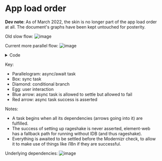 # App load order

**Dev note**: As of March 2022, the skin is no longer part of the app load order at all. The document's graphs have
been kept untouched for posterity.

Old slow flow:
![image](https://user-images.githubusercontent.com/2403652/73848963-00a2a080-4821-11ea-97d4-1200fc2638f3.png)

Current more parallel flow:
![image](https://user-images.githubusercontent.com/2403652/83146440-303a2900-a0ee-11ea-806b-4f53f039b957.png)

<details><summary>Code</summary>
<p>
<pre><code>
digraph G {
  node [shape=box];

  subgraph cluster_0 {
    color=orange;
    node [style=filled];
    label = "index.ts";

    entrypoint, s0, ready [shape=point];
    rageshake, config, i18n, theme, skin, olm [shape=parallelogram];
    mobile [shape=diamond, label="mobile"];
    modernizr [shape=diamond];
    redirect, incompatible [shape=egg];

    entrypoint -> rageshake;
    rageshake -> mobile [color=blue];
    mobile -> s0 [label="No"];
    mobile -> redirect [label="Yes"];

    s0 -> platform;
    s0 -> olm;
    platform -> config;

    config -> i18n [color=blue];
    config -> theme [color=blue];
    config -> skin [color=blue];

    i18n -> modernizr [color=blue];
    theme -> modernizr [color=blue];
    skin -> modernizr [color=blue];

    modernizr -> ready [label="Yes"];
    modernizr -> incompatible [label="No"];
    incompatible -> ready [label="user ignore"];

    olm -> ready [color=red];
    config -> ready [color=red];
    skin -> ready [color=red];
    theme -> ready [color=red];
    i18n -> ready [color=red];
  }

  subgraph cluster_1 {
    color = green;
    node [style=filled];
    label = "init.tsx";

    ready -> loadApp;
    loadApp -> matrixchat;
  }
}
</code></pre>
</p>
</details>

Key:
+ Parallelogram: async/await task
+ Box: sync task
+ Diamond: conditional branch
+ Egg: user interaction
+ Blue arrow: async task is allowed to settle but allowed to fail
+ Red arrow: async task success is asserted

Notes:
+ A task begins when all its dependencies (arrows going into it) are fulfilled.
+ The success of setting up rageshake is never asserted, element-web has a fallback path for running without IDB (and thus rageshake).
+ Everything is awaited to be settled before the Modernizr check, to allow it to make use of things like i18n if they are successful.

Underlying dependencies:
![image](https://user-images.githubusercontent.com/2403652/73848977-08624500-4821-11ea-9830-bb0317c41086.png)
